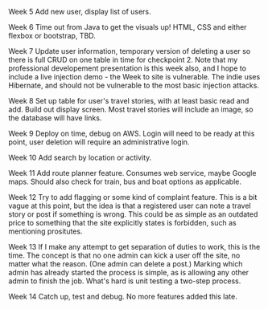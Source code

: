 Week 5 Add new user, display list of users.

Week 6 Time out from Java to get the visuals up!  HTML, CSS and either flexbox or bootstrap, TBD.

Week 7 Update user information, temporary version of deleting a user so there is full CRUD on one table in 
time for checkpoint 2.  Note that my professional developement presentation is this week also, and I hope to 
include a live injection demo - the Week to site is vulnerable.  The indie uses Hibernate, and should not be 
vulnerable to the most basic injection attacks.

Week 8 Set up table for user's travel stories, with at least basic read and add.  Build out display screen.
Most travel stories will include an image, so the database will have links.

Week 9 Deploy on time, debug on AWS. Login will need to be ready at this point, user deletion will require
an administrative login.

Week 10 Add search by location or activity.

Week 11 Add route planner feature.  Consumes web service, maybe Google maps.  Should also check for train,
bus and boat options as applicable.  

Week 12 Try to add flagging or some kind of complaint feature.  This is a bit vague at this point, but the
idea is that a registered user can note a travel story or post if something is wrong.  This could be as simple
as an outdated price to something that the site explicitly states is forbidden, such as mentioning prositutes.

Week 13 If I make any attempt to get separation of duties to work, this is the time.  The concept is that no 
one admin can kick a user off the site, no matter what the reason.  (One admin can delete a post.)  Marking 
which admin has already started the process is simple, as is allowing any other admin to finish the job.  What's
hard is unit testing a two-step process.

Week 14 Catch up, test and debug.  No more features added this late.